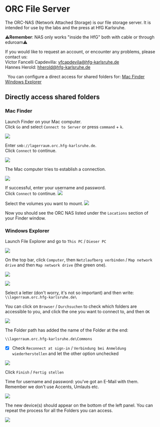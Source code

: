 # ORC File Server

The ORC-NAS (Network Attached Storage) is our file storage server. It is intended for use by the labs and the press at HfG Karlsruhe.  

:warning:**Remember**: NAS only works "inside the HfG" both with cable or through eduroam:warning:

If you would like to request an account, or encounter any problems, please contact us:  
Víctor Fancelli Capdevilla: [vfcapdevila@hfg-karlsruhe.de](mailto:vfcapdevila@hfg-karlsruhe.de)  
Hannes Herold: [hherold@hfg-karlsruhe.de](mailto:hherold@hfg-karlsruhe.de)


&nbsp;
You can configure a direct access for shared folders for:
[Mac Finder](#windows-explorer)
[Windows Explorer](#windows-explorer)

## Directly access shared folders

### Mac Finder

Launch Finder on your Mac computer.  
Click `Go` and select `Connect to Server` or press `command` + `k`.  

![](img/nas-finder-01.jpg)

Enter `smb://lagerraum.orc.hfg-karlsruhe.de`.  
Click `Connect` to continue.

![](img/nas-finder-02.jpg)

The Mac computer tries to establish a connection.

![](img/nas-finder-03.jpg)

If successful, enter your username and password.  
Click `Connect` to continue.
![](img/nas-finder-04.jpg)

Select the volumes you want to mount.
![](img/nas-finder-05.jpg)

Now you should see the ORC NAS listed under the `Locations` section of your Finder window.

### Windows Explorer
Launch File Explorer and go to `This PC` / `Dieser PC`

![](img/nas_win_01.png)

On the top bar, click `Computer`, then `Netzlaufberg verbinden` / `Map network drive` and then `Map network drive` (the green one).

![](https://kb.synology.com/_images/autogen/How_to_map_shared_folder_Windows_PC/1.png)

![](img/nas_win_02.png)

Select a letter (don't worry, it's not so important) and then write:
``\\lagerraum.orc.hfg-karlsruhe.de\``

You can click on `Browser` / `Durchsuchen` to check which folders are accessible to you, and click the one you want to connect to, and then `OK`

![](img/nas_win_03.png)

The Folder path has added the name of the Folder at the end:

``\\lagerraum.orc.hfg-karlsruhe.de\Commons``

- [x] Check ``Reconnect at sign-in`` / ``Verbindung bei Anmeldung wiederherstellen`` and let the other option unchecked

![](img/nas_win_04.png)

Click ``Finish`` / ``Fertig stellen``

Time for username and password: you've got an E-Mail with them. Remember we don't use Accents, Umlauts etc.

![](https://kb.synology.com/_images/autogen/How_to_map_shared_folder_Windows_PC/4.png)

The new device(s) should appear on the bottom of the left panel. You can repeat the process for all the Folders you can access.

![](img/nas_win_05.png)
